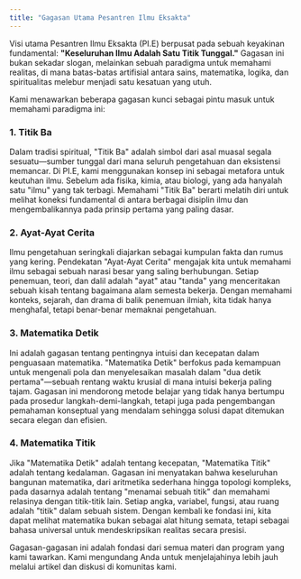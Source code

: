 ```yaml
---
title: "Gagasan Utama Pesantren Ilmu Eksakta"
---
```


Visi utama Pesantren Ilmu Eksakta (PI.E) berpusat pada sebuah keyakinan fundamental: **"Keseluruhan Ilmu Adalah Satu Titik Tunggal."** Gagasan ini bukan sekadar slogan, melainkan sebuah paradigma untuk memahami realitas, di mana batas-batas artifisial antara sains, matematika, logika, dan spiritualitas melebur menjadi satu kesatuan yang utuh.

Kami menawarkan beberapa gagasan kunci sebagai pintu masuk untuk memahami paradigma ini:

### 1. Titik Ba
Dalam tradisi spiritual, "Titik Ba" adalah simbol dari asal muasal segala sesuatu—sumber tunggal dari mana seluruh pengetahuan dan eksistensi memancar. Di PI.E, kami menggunakan konsep ini sebagai metafora untuk keutuhan ilmu. Sebelum ada fisika, kimia, atau biologi, yang ada hanyalah satu "ilmu" yang tak terbagi. Memahami "Titik Ba" berarti melatih diri untuk melihat koneksi fundamental di antara berbagai disiplin ilmu dan mengembalikannya pada prinsip pertama yang paling dasar.

### 2. Ayat-Ayat Cerita
Ilmu pengetahuan seringkali diajarkan sebagai kumpulan fakta dan rumus yang kering. Pendekatan "Ayat-Ayat Cerita" mengajak kita untuk memahami ilmu sebagai sebuah narasi besar yang saling berhubungan. Setiap penemuan, teori, dan dalil adalah "ayat" atau "tanda" yang menceritakan sebuah kisah tentang bagaimana alam semesta bekerja. Dengan memahami konteks, sejarah, dan drama di balik penemuan ilmiah, kita tidak hanya menghafal, tetapi benar-benar memaknai pengetahuan.

### 3. Matematika Detik
Ini adalah gagasan tentang pentingnya intuisi dan kecepatan dalam penguasaan matematika. "Matematika Detik" berfokus pada kemampuan untuk mengenali pola dan menyelesaikan masalah dalam "dua detik pertama"—sebuah rentang waktu krusial di mana intuisi bekerja paling tajam. Gagasan ini mendorong metode belajar yang tidak hanya bertumpu pada prosedur langkah-demi-langkah, tetapi juga pada pengembangan pemahaman konseptual yang mendalam sehingga solusi dapat ditemukan secara elegan dan efisien.

### 4. Matematika Titik
Jika "Matematika Detik" adalah tentang kecepatan, "Matematika Titik" adalah tentang kedalaman. Gagasan ini menyatakan bahwa keseluruhan bangunan matematika, dari aritmetika sederhana hingga topologi kompleks, pada dasarnya adalah tentang "menamai sebuah titik" dan memahami relasinya dengan titik-titik lain. Setiap angka, variabel, fungsi, atau ruang adalah "titik" dalam sebuah sistem. Dengan kembali ke fondasi ini, kita dapat melihat matematika bukan sebagai alat hitung semata, tetapi sebagai bahasa universal untuk mendeskripsikan realitas secara presisi.

Gagasan-gagasan ini adalah fondasi dari semua materi dan program yang kami tawarkan. Kami mengundang Anda untuk menjelajahinya lebih jauh melalui artikel dan diskusi di komunitas kami.